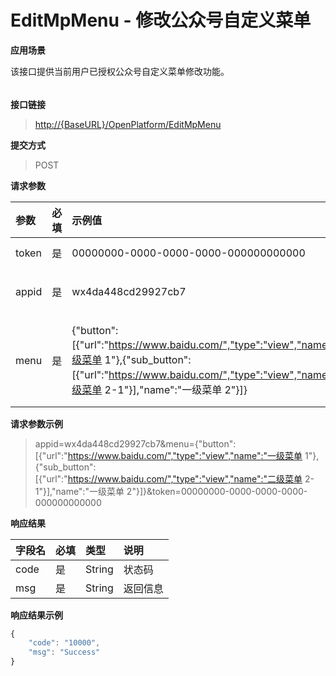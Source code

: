 # EditMpMenu - 修改公众号自定义菜单

**应用场景**

该接口提供当前用户已授权公众号自定义菜单修改功能。

###### 

**接口链接**

> [http://{BaseURL}/OpenPlatform/EditMpMenu](http://{BaseURL}/OpenPlatform/Login)

**提交方式**

> POST

**请求参数**

| 参数 | 必填 | 示例值 | 说明 |
| :--- | :--- | :--- | :--- |
| token | 是 | 00000000-0000-0000-0000-000000000000 | Token令牌 |
| appid | 是 | wx4da448cd29927cb7 | 公众号AppId |
| menu | 是 | {"button":\[{"url":"https://www.baidu.com/","type":"view","name":"一级菜单 1"},{"sub\_button":\[{"url":"https://www.baidu.com/","type":"view","name":"二级菜单 2-1"}\],"name":"一级菜单 2"}\]} | 自定义菜单json字符串 |

**请求参数示例**

> appid=wx4da448cd29927cb7&menu={"button":\[{"url":"https://www.baidu.com/","type":"view","name":"一级菜单 1"},{"sub\_button":\[{"url":"https://www.baidu.com/","type":"view","name":"二级菜单 2-1"}\],"name":"一级菜单 2"}\]}&token=00000000-0000-0000-0000-000000000000

**响应结果**

| 字段名 | 必填 | 类型 | 说明 |
| :--- | :--- | :--- | :--- |
| code | 是 | String | 状态码 |
| msg | 是 | String | 返回信息 |

**响应结果示例**

```js
{
    "code": "10000",
    "msg": "Success"
}
```



